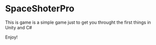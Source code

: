 # SpaceShoterPro

This is game is a simple game just to get you throught the first things in Unity and C#

Enjoy!

